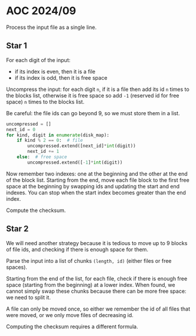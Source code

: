 # AOC 2024/09

Process the input file as a single line.

## Star 1

For each digit of the input:

- if its index is even, then it is a file
- if its index is odd, then it is free space

Uncompress the input: for each digit `n`, if it is a file then add its id `n` times to the blocks list,
otherwise it is free space so add `-1` (reserved id for free space) `n` times to the blocks list.

Be careful: the file ids can go beyond 9, so we must store them in a list.

```python
uncompressed = []
next_id = 0
for kind, digit in enumerate(disk_map):
    if kind % 2 == 0:  # file
        uncompressed.extend([next_id]*int(digit))
        next_id += 1
    else:  # free space
        uncompressed.extend([-1]*int(digit))
```

Now remember two indexes: one at the beginning and the other at the end of the block list.
Starting from the end, move each file block to the first free space at the beginning
by swapping ids and updating the start and end indexes.
You can stop when the start index becomes greater than the end index.

Compute the checksum.

## Star 2

We will need another strategy because it is tedious
to move up to 9 blocks of file ids, and checking if there is enough space for them.

Parse the input into a list of chunks `(length, id)` (either files or free spaces).

Starting from the end of the list, for each file,
check if there is enough free space (starting from the beginning) at a lower index.
When found, we cannot simply swap these chunks because there can be more free space: we need to split it.

A file can only be moved once, so either we remember the id of all files that were moved,
or we only move files of decreasing id.

Computing the checksum requires a different formula.
